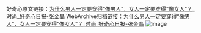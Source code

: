 好奇心原文链接：[为什么男人一定要穿得“像男人”，女人一定要穿得“像女人”？_时尚_好奇心日报-张金晶](https://www.qdaily.com/articles/6980.html)
WebArchive归档链接：[为什么男人一定要穿得“像男人”，女人一定要穿得“像女人”？_时尚_好奇心日报-张金晶](http://web.archive.org/web/20190623171555/https://www.qdaily.com/articles/6980.html)
![image](http://ww3.sinaimg.cn/large/007d5XDply1g3wbbjb4w1j30u096fhdt)